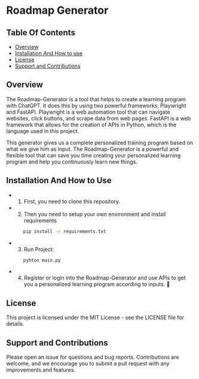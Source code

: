 # Roadmap Generator


## Table Of Contents
- [Overview](#overview)
- [Installation And How to use](#installation-and-how-to-use)
- [License](#license)
- [Support and Contributions](#support-and-contributions)


## Overview

The Roadmap-Generator is a tool that helps to create a learning program with ChatGPT.
It does this by using two powerful frameworks: Playwright and FastAPI. Playwright is a web automation tool that can navigate websites, click buttons, and scrape data from web pages. FastAPI is a web framework that allows for the creation of APIs in Python, which is the language used in this project.

This generator gives us a complete personalized training program based on what we give him as input. The Roadmap-Generator is a powerful and flexible tool that can save you time creating your personalized learning program and help you continuously learn new things.


## Installation And How to Use

- 1. First, you need to clone this repository.
- 2. Then you need to setup your own environment and install requirements
    ```bash
       pip install -r requirements.txt
    ```
- 3. Run Project:
    ```bash
       pyhton main.py
    ```
- 4. Register or login into the Roadmap-Generator and use APIs to get you a personalized learning program according to inputs. 🚀


## License

This project is licensed under the MIT License - see the LICENSE file for details.


## Support and Contributions

Please open an issue for questions and bug reports. Contributions are welcome, and we encourage you to submit a pull request with any improvements and features.
